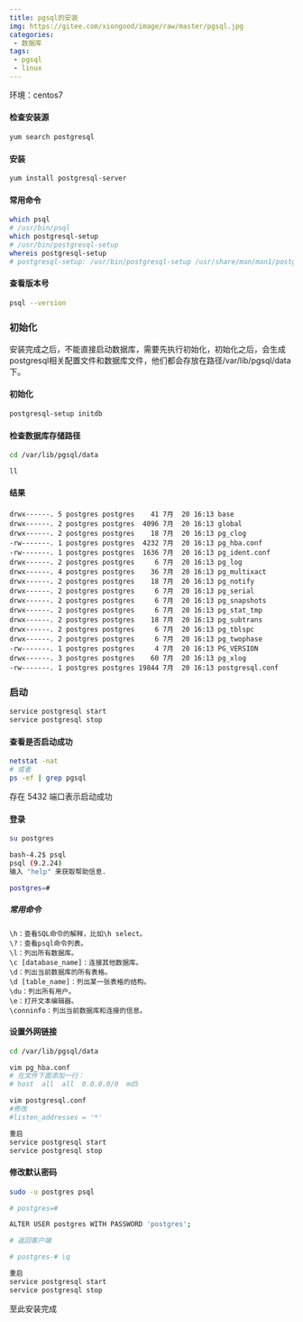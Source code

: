 ```yaml
---
title: pgsql的安装
img: https://gitee.com/xiongood/image/raw/master/pgsql.jpg
categories:
 - 数据库
tags:
 - pgsql
 - linux
---
```


环境：centos7

#### 检查安装源

```sh
yum search postgresql
```

#### 安装

```sh
yum install postgresql-server
```

#### 常用命令

```sh
which psql
# /usr/bin/psql
which postgresql-setup
# /usr/bin/postgresql-setup
whereis postgresql-setup
# postgresql-setup: /usr/bin/postgresql-setup /usr/share/man/man1/postgresql-setup.1.gz
```

#### 查看版本号

```sh
psql --version
```

### 初始化

安装完成之后，不能直接启动数据库，需要先执行初始化，初始化之后，会生成postgresql相关配置文件和数据库文件，他们都会存放在路径/var/lib/pgsql/data下。

#### 初始化

```sh
postgresql-setup initdb
```

#### 检查数据库存储路径

```sh
cd /var/lib/pgsql/data

ll
```

#### 结果

```
drwx------. 5 postgres postgres    41 7月  20 16:13 base
drwx------. 2 postgres postgres  4096 7月  20 16:13 global
drwx------. 2 postgres postgres    18 7月  20 16:13 pg_clog
-rw-------. 1 postgres postgres  4232 7月  20 16:13 pg_hba.conf
-rw-------. 1 postgres postgres  1636 7月  20 16:13 pg_ident.conf
drwx------. 2 postgres postgres     6 7月  20 16:13 pg_log
drwx------. 4 postgres postgres    36 7月  20 16:13 pg_multixact
drwx------. 2 postgres postgres    18 7月  20 16:13 pg_notify
drwx------. 2 postgres postgres     6 7月  20 16:13 pg_serial
drwx------. 2 postgres postgres     6 7月  20 16:13 pg_snapshots
drwx------. 2 postgres postgres     6 7月  20 16:13 pg_stat_tmp
drwx------. 2 postgres postgres    18 7月  20 16:13 pg_subtrans
drwx------. 2 postgres postgres     6 7月  20 16:13 pg_tblspc
drwx------. 2 postgres postgres     6 7月  20 16:13 pg_twophase
-rw-------. 1 postgres postgres     4 7月  20 16:13 PG_VERSION
drwx------. 3 postgres postgres    60 7月  20 16:13 pg_xlog
-rw-------. 1 postgres postgres 19844 7月  20 16:13 postgresql.conf
```

### 启动

```sh
service postgresql start
service postgresql stop
```

#### 查看是否启动成功

```sh
netstat -nat
# 或者
ps -ef | grep pgsql
```

存在 5432 端口表示启动成功

#### 登录

```sh
su postgres 

bash-4.2$ psql
psql (9.2.24)
输入 "help" 来获取帮助信息.

postgres=#
```

##### 常用命令

```
\h：查看SQL命令的解释，比如\h select。
\?：查看psql命令列表。
\l：列出所有数据库。
\c [database_name]：连接其他数据库。
\d：列出当前数据库的所有表格。
\d [table_name]：列出某一张表格的结构。
\du：列出所有用户。
\e：打开文本编辑器。
\conninfo：列出当前数据库和连接的信息。
```

#### 设置外网链接

```sh
cd /var/lib/pgsql/data

vim pg_hba.conf
# 在文件下面添加一行：
# host  all  all  0.0.0.0/0  md5

vim postgresql.conf 
#修改
#listen_addresses = '*' 

重启
service postgresql start
service postgresql stop
```

#### 修改默认密码

```sh
sudo -u postgres psql

# postgres=# 

ALTER USER postgres WITH PASSWORD 'postgres';

# 返回客户端

# postgres-# \q

重启
service postgresql start
service postgresql stop
```

至此安装完成

